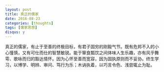 ```yaml
---
layout: post
title: 真正的儒家
date: 2016-08-23
categories: [thoughts]
tags: [儒家思想]
disqus: y
---
```


真正的儒家，有止于至善的终极目标，有君子固穷的刚毅气节。既有危邦不入的小心慬慎，又有可仕而仕的智慧敏锐。能于箪食瓢饮之间体味人生乐趣，亦有风乎舞雩、歌咏而归的豁达情怀。因为心怀至善而宽容，因为固执原则而不妥协。终生学习，以博学、明辨、审问、笃行为乐；木讷执着，以巧言令色、浅尝辄止为耻。
